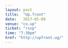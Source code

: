 ```yaml
---
layout: post
title:  "Up.front"
date:   2017-05-09
venue: "co.up"
ticket: "rsvp"
time: "7:30pm"
href: "http://upfront.ug/"
---
```

<!-- fill in the URL of your event host page if you haven't enough information for a detail page, so the event link won't point on the detail page at all -->
